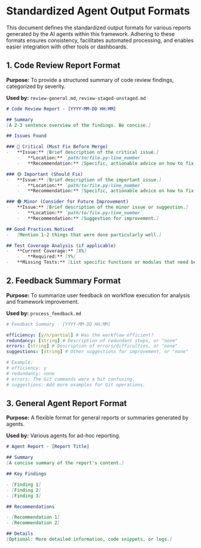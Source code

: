 # Standardized Agent Output Formats

This document defines the standardized output formats for various reports generated by the AI agents within this framework. Adhering to these formats ensures consistency, facilitates automated processing, and enables easier integration with other tools or dashboards.

## 1. Code Review Report Format

**Purpose:** To provide a structured summary of code review findings, categorized by severity.

**Used by:** `review-general.md`, `review-staged-unstaged.md`

```markdown
# Code Review Report - [YYYY-MM-DD HH:MM]

## Summary
[A 2-3 sentence overview of the findings. Be concise.]

## Issues Found

### 🔴 Critical (Must Fix Before Merge)
-   **Issue:** [Brief description of the critical issue.]
    -   **Location:** `path/to/file.py:line_number`
    -   **Recommendation:** [Specific, actionable advice on how to fix it.]

### 🟡 Important (Should Fix)
-   **Issue:** [Brief description of the important issue.]
    -   **Location:** `path/to/file.py:line_number`
    -   **Recommendation:** [Specific, actionable advice on how to fix it.]

### 🟢 Minor (Consider for Future Improvement)
-   **Issue:** [Brief description of the minor issue or suggestion.]
    -   **Location:** `path/to/file.py:line_number`
    -   **Recommendation:** [Suggestion for improvement.]

## Good Practices Noticed
-   [Mention 1-2 things that were done particularly well.]

## Test Coverage Analysis (if applicable)
-   **Current Coverage:** [X%]
    -   **Required:** [Y%]
-   **Missing Tests:** [List specific functions or modules that need better test coverage.]
```

## 2. Feedback Summary Format

**Purpose:** To summarize user feedback on workflow execution for analysis and framework improvement.

**Used by:** `process_feedback.md`

```yaml
# Feedback Summary - [YYYY-MM-DD HH:MM]

efficiency: [y/n/partial] # Was the workflow efficient?
redundancy: [string] # Description of redundant steps, or "none"
errors: [string] # Description of errors/difficulties, or "none"
suggestions: [string] # Other suggestions for improvement, or "none"

# Example:
# efficiency: y
# redundancy: none
# errors: The Git commands were a bit confusing.
# suggestions: Add more examples for Git operations.
```

## 3. General Agent Report Format

**Purpose:** A flexible format for general reports or summaries generated by agents.

**Used by:** Various agents for ad-hoc reporting.

```markdown
# Agent Report - [Report Title]

## Summary
[A concise summary of the report's content.]

## Key Findings

- [Finding 1]
- [Finding 2]
- [Finding 3]

## Recommendations

- [Recommendation 1]
- [Recommendation 2]

## Details
[Optional: More detailed information, code snippets, or logs.]
```
